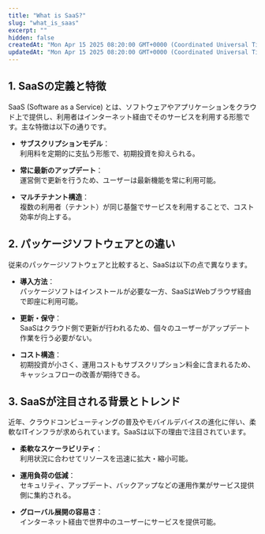 ```yaml
---
title: "What is SaaS?"
slug: "what_is_saas"
excerpt: ""
hidden: false
createdAt: "Mon Apr 15 2025 08:20:00 GMT+0000 (Coordinated Universal Time)"
updatedAt: "Mon Apr 15 2025 08:20:00 GMT+0000 (Coordinated Universal Time)"
---
```


## 1. SaaSの定義と特徴

SaaS (Software as a Service) とは、ソフトウェアやアプリケーションをクラウド上で提供し、利用者はインターネット経由でそのサービスを利用する形態です。主な特徴は以下の通りです。

- **サブスクリプションモデル**：  
  利用料を定期的に支払う形態で、初期投資を抑えられる。

- **常に最新のアップデート**：  
  運営側で更新を行うため、ユーザーは最新機能を常に利用可能。

- **マルチテナント構造**：  
  複数の利用者（テナント）が同じ基盤でサービスを利用することで、コスト効率が向上する。

## 2. パッケージソフトウェアとの違い

従来のパッケージソフトウェアと比較すると、SaaSは以下の点で異なります。

- **導入方法**：  
  パッケージソフトはインストールが必要な一方、SaaSはWebブラウザ経由で即座に利用可能。

- **更新・保守**：  
  SaaSはクラウド側で更新が行われるため、個々のユーザーがアップデート作業を行う必要がない。

- **コスト構造**：  
  初期投資が小さく、運用コストもサブスクリプション料金に含まれるため、キャッシュフローの改善が期待できる。

## 3. SaaSが注目される背景とトレンド

近年、クラウドコンピューティングの普及やモバイルデバイスの進化に伴い、柔軟なITインフラが求められています。SaaSは以下の理由で注目されています。

- **柔軟なスケーラビリティ**：  
  利用状況に合わせてリソースを迅速に拡大・縮小可能。

- **運用負荷の低減**：  
  セキュリティ、アップデート、バックアップなどの運用作業がサービス提供側に集約される。

- **グローバル展開の容易さ**：  
  インターネット経由で世界中のユーザーにサービスを提供可能。
